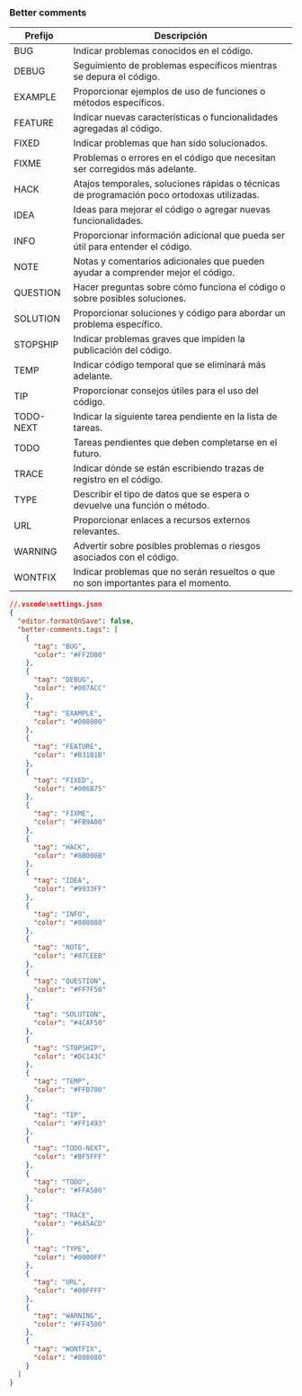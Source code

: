 ### Better comments
 | Prefijo   | Descripción                                                                                   |
| --------- | --------------------------------------------------------------------------------------------- |
| BUG       | Indicar problemas conocidos en el código.                                                    |
| DEBUG     | Seguimiento de problemas específicos mientras se depura el código.                           |
| EXAMPLE   | Proporcionar ejemplos de uso de funciones o métodos específicos.                              |
| FEATURE   | Indicar nuevas características o funcionalidades agregadas al código.                        |
| FIXED     | Indicar problemas que han sido solucionados.                                                 |
| FIXME     | Problemas o errores en el código que necesitan ser corregidos más adelante.                   |
| HACK      | Atajos temporales, soluciones rápidas o técnicas de programación poco ortodoxas utilizadas.    |
| IDEA      | Ideas para mejorar el código o agregar nuevas funcionalidades.                                |
| INFO      | Proporcionar información adicional que pueda ser útil para entender el código.               |
| NOTE      | Notas y comentarios adicionales que pueden ayudar a comprender mejor el código.               |
| QUESTION  | Hacer preguntas sobre cómo funciona el código o sobre posibles soluciones.                   |
| SOLUTION  | Proporcionar soluciones y código para abordar un problema específico.                         |
| STOPSHIP  | Indicar problemas graves que impiden la publicación del código.                               |
| TEMP      | Indicar código temporal que se eliminará más adelante.                                        |
| TIP       | Proporcionar consejos útiles para el uso del código.                                          |
| TODO-NEXT | Indicar la siguiente tarea pendiente en la lista de tareas.                                   |
| TODO      | Tareas pendientes que deben completarse en el futuro.                                         |
| TRACE     | Indicar dónde se están escribiendo trazas de registro en el código.                            |
| TYPE      | Describir el tipo de datos que se espera o devuelve una función o método.                     |
| URL       | Proporcionar enlaces a recursos externos relevantes.                                          |
| WARNING   | Advertir sobre posibles problemas o riesgos asociados con el código.                          |
| WONTFIX   | Indicar problemas que no serán resueltos o que no son importantes para el momento.            |


```json
//.vscode\settings.json
{
  "editor.formatOnSave": false,
  "better-comments.tags": [
    {
      "tag": "BUG",
      "color": "#FF2D00"
    },
    {
      "tag": "DEBUG",
      "color": "#007ACC"
    },
    {
      "tag": "EXAMPLE",
      "color": "#008000"
    },
    {
      "tag": "FEATURE",
      "color": "#B31B1B"
    },
    {
      "tag": "FIXED",
      "color": "#006B75"
    },
    {
      "tag": "FIXME",
      "color": "#FB9A00"
    },
    {
      "tag": "HACK",
      "color": "#8B008B"
    },
    {
      "tag": "IDEA",
      "color": "#9933FF"
    },
    {
      "tag": "INFO",
      "color": "#808080"
    },
    {
      "tag": "NOTE",
      "color": "#87CEEB"
    },
    {
      "tag": "QUESTION",
      "color": "#FF7F50"
    },
    {
      "tag": "SOLUTION",
      "color": "#4CAF50"
    },
    {
      "tag": "STOPSHIP",
      "color": "#DC143C"
    },
    {
      "tag": "TEMP",
      "color": "#FFD700"
    },
    {
      "tag": "TIP",
      "color": "#FF1493"
    },
    {
      "tag": "TODO-NEXT",
      "color": "#BF5FFF"
    },
    {
      "tag": "TODO",
      "color": "#FFA500"
    },
    {
      "tag": "TRACE",
      "color": "#6A5ACD"
    },
    {
      "tag": "TYPE",
      "color": "#0000FF"
    },
    {
      "tag": "URL",
      "color": "#00FFFF"
    },
    {
      "tag": "WARNING",
      "color": "#FF4500"
    },
    {
      "tag": "WONTFIX",
      "color": "#808080"
    }
  ]
}
```